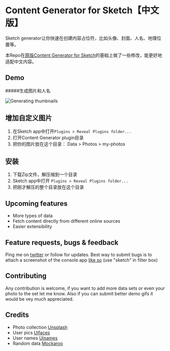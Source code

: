Content Generator for Sketch【中文版】
============================

Sketch generator让你快速在创建内容占位符，比如头像、封面、人名、地理位置等。

本Repo在[原版Content Generator for Sketch](https://github.com/timuric/Content-generator-sketch-plugin)的基础上做了一些修改，能更好地适配中文内容。

## Demo
#####生成图片和人名

![Generating thumbnails](https://raw.githubusercontent.com/isux/Content-generator-sketch-plugin/master/tutorial/album-names.gif)

## 增加自定义图片

1. 在Sketch app中打开`Plugins > Reveal Plugins folder...`
2. 打开Content Generator plugin目录
3. 把你的图片放在这个目录： Data > Photos > my-photos

## 安装
1. 下载Zip文件，解压缩到一个目录
2. Sketch app中打开 `Plugins > Reveal Plugins folder...`
3. 把刚才解压的整个目录放在这个目录

## Upcoming features
* More types of data
* Fetch content directly from different online sources 
* Easier extensibility

## Feature requests, bugs & feedback

Ping me on [twitter](http://twitter.com/timur_carpeev) or follow for updates.
Best way to submit bugs is to attach a screenshot of the console app [like so](https://www.dropbox.com/s/e3g4g49j1lwkp5j/Screenshot%202014-06-09%2022.33.03.png) (use "sketch" in filter box)

## Contributing
Any contribution is welcome, if you want to add more data sets or even your photo to the set let me know. Also if you can submit better demo gifs it would be vey much appreciated.

## Credits
* Photo collection [Unsplash](http://unsplash.com/)
* User pics [Uifaces](http://uifaces.com/)
* User names [Uinames](http://uinames.com/)
* Random data [Mockaroo](http://mockaroo.com/)